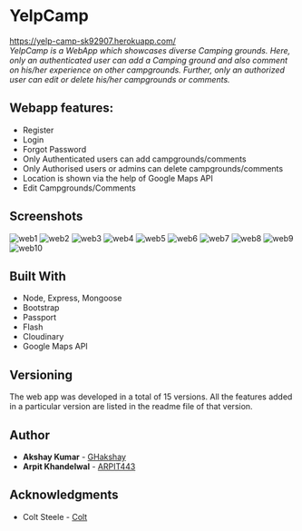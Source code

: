 # YelpCamp
https://yelp-camp-sk92907.herokuapp.com/  
*YelpCamp is a WebApp which showcases diverse Camping grounds. Here, only an authenticated user can add a Camping ground and also comment on his/her experience on other campgrounds.  Further, only an authorized user can edit or delete his/her campgrounds or comments.*

## Webapp features:
* Register
* Login
* Forgot Password
* Only Authenticated users can add campgrounds/comments
* Only Authorised users or admins can delete campgrounds/comments
* Location is shown via the help of Google Maps API
* Edit Campgrounds/Comments

## Screenshots

![web1](https://user-images.githubusercontent.com/47297279/75531088-f64b7f00-5a39-11ea-89fc-a82b35799869.PNG)
![web2](https://user-images.githubusercontent.com/47297279/75531193-fd728d00-5a39-11ea-9b3f-3c1602f62ded.PNG)
![web3](https://user-images.githubusercontent.com/47297279/75531206-fea3ba00-5a39-11ea-8410-4b6db763384b.PNG)
![web4](https://user-images.githubusercontent.com/47297279/75531229-006d7d80-5a3a-11ea-90aa-edf90f6fd70d.PNG)
![web5](https://user-images.githubusercontent.com/47297279/75531238-01061400-5a3a-11ea-9087-26465baa271b.PNG)
![web6](https://user-images.githubusercontent.com/47297279/75531246-01061400-5a3a-11ea-962e-8a1aaa96b3bb.PNG)
![web7](https://user-images.githubusercontent.com/47297279/75531252-019eaa80-5a3a-11ea-93d0-ae19b503e160.PNG)
![web8](https://user-images.githubusercontent.com/47297279/75531320-06fbf500-5a3a-11ea-81e1-779eb56b2768.PNG)
![web9](https://user-images.githubusercontent.com/47297279/75531370-0a8f7c00-5a3a-11ea-9843-55e27e096a4a.PNG)
![web10](https://user-images.githubusercontent.com/47297279/75531377-0b281280-5a3a-11ea-9b9f-a8d14dff4eab.PNG)


## Built With
* Node, Express, Mongoose
* Bootstrap
* Passport
* Flash
* Cloudinary
* Google Maps API

## Versioning
The web app was developed in a total of 15 versions. All the features added in a particular version are listed in the readme file of that version.

## Author

* **Akshay Kumar** - [GHakshay](https://github.com/GHakshay)
* **Arpit Khandelwal** - [ARPIT443](https://github.com/ARPIT443)


## Acknowledgments
* Colt Steele - [Colt](https://github.com/Colt)

